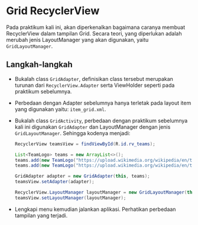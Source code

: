 # Grid RecyclerView

Pada praktikum kali ini, akan diperkenalkan bagaimana caranya membuat
RecyclerView dalam tampilan Grid. Secara teori, yang diperlukan adalah merubah
jenis LayoutManager yang akan digunakan, yaitu `GridLayoutManager`.

## Langkah-langkah

- Bukalah class `GridAdapter`, definisikan class tersebut merupakan turunan dari
 `RecyclerView.Adapter` serta ViewHolder seperti pada praktikum sebelumnya.

- Perbedaan dengan Adapter sebelumnya hanya terletak pada layout item yang
 digunakan yaitu: `item_grid.xml`.

- Bukalah class `GridActivity`, perbedaan dengan praktikum sebelumnya kali ini
 digunakan `GridAdapter` dan LayoutManager dengan jenis `GridLayoutManager`.
 Sehingga kodenya menjadi:

  ```java
  RecyclerView teamsView = findViewById(R.id.rv_teams);

  List<TeamLogo> teams = new ArrayList<>();
  teams.add(new TeamLogo("https://upload.wikimedia.org/wikipedia/en/thumb/0/0c/Liverpool_FC.svg/360px-Liverpool_FC.svg.png", "Liverpool"));
  teams.add(new TeamLogo("https://upload.wikimedia.org/wikipedia/en/thumb/e/eb/Manchester_City_FC_badge.svg/360px-Manchester_City_FC_badge.svg.png", "Man. City"));

  GridAdapter adapter = new GridAdapter(this, teams);
  teamsView.setAdapter(adapter);

  RecyclerView.LayoutManager layoutManager = new GridLayoutManager(this, 2);
  teamsView.setLayoutManager(layoutManager);
  ```

- Lengkapi menu kemudian jalankan aplikasi. Perhatikan perbedaan tampilan yang
 terjadi.
